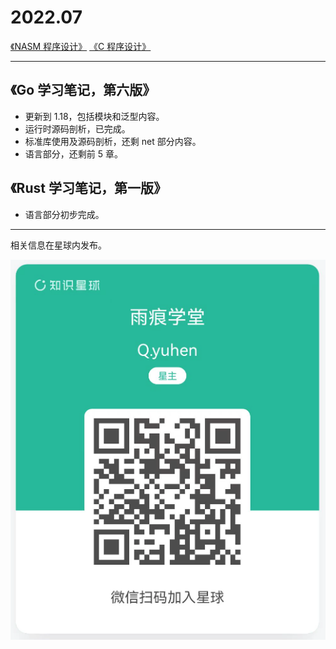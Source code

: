 
# 2022.07

[《NASM 程序设计》](https://www.yuque.com/qyuhen/asm)
[《C 程序设计》](https://www.yuque.com/qyuhen/c11)

---

## 《Go 学习笔记，第六版》

* 更新到 1.18，包括模块和泛型内容。
* 运行时源码剖析，已完成。
* 标准库使用及源码剖析，还剩 net 部分内容。
* 语言部分，还剩前 5 章。


## 《Rust 学习笔记，第一版》

* 语言部分初步完成。


---

相关信息在星球内发布。

![知识星球：雨痕学堂](qyuhen.png)
